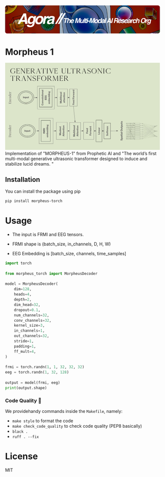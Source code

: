 [![Multi-Modality](agorabanner.png)](https://discord.gg/qUtxnK2NMf)

# Morpheus 1
![Morphesus transformer](morpheus.jpeg)
Implementation of "MORPHEUS-1" from Prophetic AI and "The world’s first multi-modal generative ultrasonic transformer designed to induce and stabilize lucid dreams. "





## Installation

You can install the package using pip

```bash
pip install morpheus-torch
```

# Usage
- The input is FRMI and EEG tensors.

- FRMI shape is (batch_size, in_channels, D, H, W)

- EEG Embedding is [batch_size, channels, time_samples]

```python
import torch

from morpheus_torch import MorpheusDecoder

model = MorpheusDecoder(
    dim=128,
    heads=4,
    depth=2,
    dim_head=32,
    dropout=0.1,
    num_channels=32,
    conv_channels=32,
    kernel_size=3,
    in_channels=1,
    out_channels=32,
    stride=1,
    padding=1,
    ff_mult=4,
)

frmi = torch.randn(1, 1, 32, 32, 32)
eeg = torch.randn(1, 32, 128)

output = model(frmi, eeg)
print(output.shape)


```



### Code Quality 🧹

We providehandy commands inside the `Makefile`, namely:

- `make style` to format the code
- `make check_code_quality` to check code quality (PEP8 basically)
- `black .`
- `ruff . --fix`

# License
MIT
